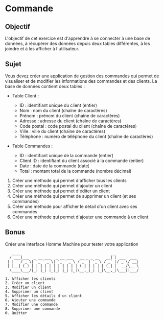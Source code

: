 # Commande

## Objectif
L'objectif de cet exercice est d'apprendre à se connecter à une base de données, à récupérer des données depuis deux tables différentes, à les joindre et à les afficher à l'utilisateur.

## Sujet

Vous devez créer une application de gestion des commandes qui permet de visualiser et de modifier les informations des commandes et des clients. La base de données contient deux tables :

- Table Client :
  - ID : identifiant unique du client (entier)
  - Nom : nom du client (chaîne de caractères)
  - Prénom : prénom du client (chaîne de caractères)
  - Adresse : adresse du client (chaîne de caractères)
  - Code postal : code postal du client (chaîne de caractères)
  - Ville : ville du client (chaîne de caractères)
  - Téléphone : numéro de téléphone du client (chaîne de caractères)

- Table Commandes :
  - ID : identifiant unique de la commande (entier)
  - Client ID : identifiant du client associé à la commande (entier)
  - Date : date de la commande (date)
  - Total : montant total de la commande (nombre décimal)

1. Créer une méthode qui permet d'afficher tous les clients
2. Créer une méthode qui permet d'ajouter un client
3. Créer une méthode qui permet d'éditer un client
4. Créer une méthode qui permet de supprimer un client (et ses commandes)
5. Créer une méthode pour afficher le détail d'un client avec ses commandes
6. Créer une méthode qui permet d'ajouter une commande à un client

## Bonus
Créer une Interface Homme Machine pour tester votre application

```
   ____                                          _           
  / ___|___  _ __ ___  _ __ ___   __ _ _ __   __| | ___  ___ 
 | |   / _ \| '_ ` _ \| '_ ` _ \ / _` | '_ \ / _` |/ _ \/ __|
 | |__| (_) | | | | | | | | | | | (_| | | | | (_| |  __/\__ \
  \____\___/|_| |_| |_|_| |_| |_|\__,_|_| |_|\__,_|\___||___/

1. Afficher les clients
2. Créer un client
3. Modifier un client
4. Supprimer un client
5. Afficher les détails d'un client
6. Ajouter une commande
7. Modifier une commande
8. Supprimer une commande
0. Quitter
```